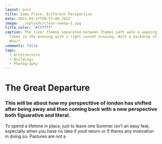 ```yaml
---
layout: post
title: Same Place, Different Perspective
date: 2021-09-27T08:57:00.762Z
image: ../uploads/clean-sweep~2.jpg
title_color: "#ffffff"
caption: The river thames separated between Thames path walk & wapping boatyard.
  Taken in the evening with a light sunset ensuing. With a backdrop of Canary
  Wharf
comments: false
tags:
  - Architecture
  - Buildings
  - Photography
---
```

# The Great Departure

### This will be about how my perspecttive of london has shifted after being away and then coming back with a new perspective both figuarative and literal.

To spend a lifetime in place, just to leave one Summer isn't an easy feat, especially when you have no idea if youll return or if theres any motivation in doing so. Pastures are not a